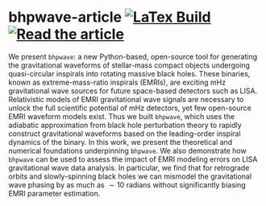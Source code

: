 # bhpwave-article [![LaTex Build](https://github.com/znasipak/bhpwave-article/actions/workflows/compile-release.yml/badge.svg)](https://github.com/znasipak/bhpwave-article/actions/workflows/compile-release.yml/badge.svg) [![Read the article](https://img.shields.io/badge/PDF-latest-blue.svg?style=flat)](https://github.com/znasipak/bhpwave-article/raw/gh-action-result/pdflatex/ms.pdf)

We present `bhpwave`: a new Python-based, open-source tool for generating the gravitational waveforms of stellar-mass compact objects undergoing quasi-circular inspirals into rotating massive black holes. These binaries, known as extreme-mass-ratio inspirals (EMRIs), are exciting mHz gravitational wave sources for future space-based detectors such as LISA. Relativistic models of EMRI gravitational wave signals are necessary to unlock the full scientific potential of mHz detectors, yet few open-source EMRI waveform models exist. Thus we built `bhpwave`, which uses the adiabatic approximation from black hole perturbation theory to rapidly construct gravitational waveforms based on the leading-order inspiral dynamics of the binary. In this work, we present the theoretical and numerical foundations underpinning `bhpwave`. We also demonstrate how `bhpwave` can be used to assess the impact of EMRI modeling errors on LISA gravitational wave data analysis. In particular, we find that for retrograde orbits and slowly-spinning black holes we can mismodel the gravitational wave phasing by as much as $\sim 10$ radians without significantly biasing EMRI parameter estimation.
